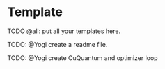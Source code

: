 # Template

TODO @all: put all your templates here.

TODO: @Yogi create a readme file.

TODO: @Yogi create CuQuantum and optimizer loop